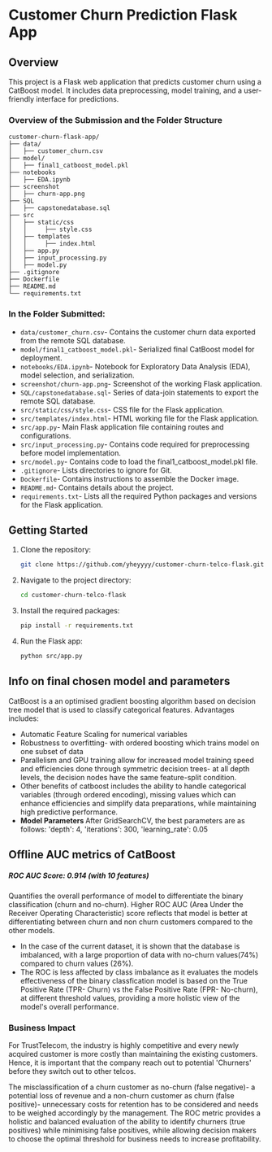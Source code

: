 # Customer Churn Prediction Flask App
## Overview
This project is a Flask web application that predicts customer churn using a CatBoost model. It includes data preprocessing, model training, and a user-friendly interface for predictions.
### Overview of the Submission and the Folder Structure
```
customer-churn-flask-app/
├── data/
│   ├── customer_churn.csv
├── model/
│   ├── final1_catboost_model.pkl
├── notebooks
│   ├── EDA.ipynb
├── screenshot
│   ├── churn-app.png
├── SQL
│   ├── capstonedatabase.sql
├── src
│   ├── static/css
│   │     ├── style.css
│   ├── templates
│   │     ├── index.html
│   ├── app.py
│   ├── input_processing.py
│   ├── model.py
├── .gitignore
├── Dockerfile
├── README.md
└── requirements.txt
```
### In the Folder Submitted:
- `data/customer_churn.csv`- Contains the customer churn data exported from the remote SQL database.
- `model/final1_catboost_model.pkl`- Serialized final CatBoost model for deployment.
- `notebooks/EDA.ipynb`- Notebook for Exploratory Data Analysis (EDA), model selection, and serialization.
- `screenshot/churn-app.png`- Screenshot of the working Flask application.
- `SQL/capstonedatabase.sql`- Series of data-join statements to export the remote SQL database.
- `src/static/css/style.css`- CSS file for the Flask application.
- `src/templates/index.html`- HTML working file for the Flask application.
- `src/app.py`- Main Flask application file containing routes and configurations.
- `src/input_processing.py`- Contains code required for preprocessing before model implementation.
- `src/model.py`- Contains code to load the final1_catboost_model.pkl file.
- `.gitignore`- Lists directories to ignore for Git.
- `Dockerfile`- Contains instructions to assemble the Docker image.
- `README.md`- Contains details about the project.
- `requirements.txt`- Lists all the required Python packages and versions for the Flask application.

## Getting Started
1. Clone the repository:
   ```bash
   git clone https://github.com/yheyyyy/customer-churn-telco-flask.git
   ```
2. Navigate to the project directory:
   ```bash
   cd customer-churn-telco-flask
   ```
3. Install the required packages:
   ```bash
   pip install -r requirements.txt
   ```
4. Run the Flask app:
   ```bash
   python src/app.py
   ```
## Info on final chosen model and parameters
   CatBoost is a an optimised gradient boosting algorithm based on decision tree model that is used to classify categorical features.
   Advantages includes: 
   - Automatic Feature Scaling for numerical variables
   - Robustness to overfitting- with ordered boosting which trains model on one subset of data
   - Parallelism and GPU training allow for increased model training speed and efficiencies done through symmetric decision trees- at all depth levels, the decision nodes have the same feature-split condition.
   - Other benefits of catboost includes the ability to handle categorical variables (through ordered encoding), missing values which can enhance efficiencies and simplify data preparations, while maintaining high predictive performance.
   - <b> Model Parameters </b> After GridSearchCV, the best parameters are as follows: 
'depth': 4, 'iterations': 300, 'learning_rate': 0.05

## Offline AUC metrics of CatBoost
   ##### ROC AUC Score: 0.914 (with 10 features)
   Quantifies the overall performance of model to differentiate the binary classification (churn and no-churn). 
   Higher ROC AUC (Area Under the Receiver Operating Characteristic) score reflects that model is better at differentiating between churn and non churn customers compared to the other models.
   - In the case of the current dataset, it is shown that the database is imbalanced, with a large proportion of data with no-churn values(74%) compared to churn values (26%).
   - The ROC is less affected by class imbalance as it evaluates the models effectiveness of the binary classfication model is based on the True Positive Rate (TPR- Churn) vs the False Positive Rate (FPR- No-churn), at different threshold values, providing a more holistic view of the model's overall performance.
     
   ### Business Impact
   For TrustTelecom, the industry is highly competitive and every newly acquired customer is more costly than maintaining the existing customers. Hence, it is important that the company reach out to potential 'Churners' before they switch out to other telcos.
   
   The misclassification of a churn customer as no-churn (false negative)- a potential loss of revenue and a non-churn customer as churn (false positive)- unnecessary costs for retention has to be considered and needs to be weighed accordingly by the management. The ROC metric provides a holistic and balanced evaluation of the ability to identify churners (true positives) while minimising false positives, while allowing decision makers to choose the optimal threshold for business needs to increase profitability.
